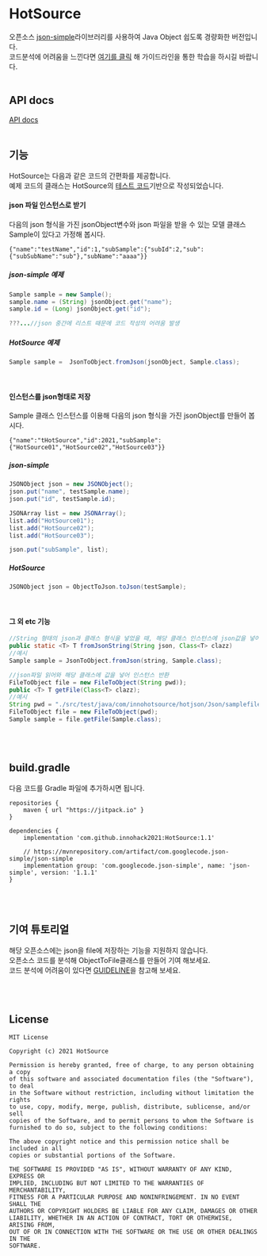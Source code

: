 # HotSource
오픈소스 [json-simple](https://github.com/fangyidong/json-simple)라이브러리를 사용하여 Java Object 쉽도록 경량화한 버전입니다.<br/>
코드분석에 어려움을 느낀다면 [여기를 클릭](https://github.com/innohack2021/HotSource/tree/main/GUIDELINE) 해 가이드라인을 통한 학습을 하시길 바랍니다.
<br/><br/>

## API docs
[API docs](https://innohack2021.github.io/HotSource/)
<br/><br/>

## 기능
HotSource는 다음과 같은 코드의 간편화를 제공합니다.<br/>
예제 코드의 클래스는  HotSource의 [테스트 코드](https://github.com/innohack2021/HotSource/tree/main/src/test/java/com/innohotsource/hotjson/Json)기반으로 작성되었습니다.
<br/>

#### json 파일 인스턴스로 받기
다음의 json 형식을 가진 jsonObject변수와 json 파일을 받을 수 있는 모델 클래스 Sample이 있다고 가정해 봅시다.
```
{"name":"testName","id":1,"subSample":{"subId":2,"sub":{"subSubName":"sub"},"subName":"aaaa"}}
```
##### json-simple 예제
```java
Sample sample = new Sample();
sample.name = (String) jsonObject.get("name");
sample.id = (Long) jsonObject.get("id");

???...//json 중간에 리스트 때문에 코드 작성의 어려움 발생

```
##### HotSource 예제
```java
Sample sample =  JsonToObject.fromJson(jsonObject, Sample.class);
```
<br/>

#### 인스턴스를 json형태로 저장
Sample 클래스 인스턴스를 이용해 다음의 json 형식을 가진 jsonObject를 만들어 봅시다.
```
{"name":"tHotSource","id":2021,"subSample":{"HotSource01","HotSource02","HotSource03"}}
```
##### json-simple
```java
JSONObject json = new JSONObject();
json.put("name", testSample.name);
json.put("id", testSample.id);

JSONArray list = new JSONArray();
list.add("HotSource01");
list.add("HotSource02");
list.add("HotSource03");

json.put("subSample", list);
```
##### HotSource
```java
JSONObject json = ObjectToJson.toJson(testSample);
```

<br/>

#### 그 외 etc 기능
```java
//String 형태의 json과 클래스 형식을 넣었을 때, 해당 클래스 인스턴스에 json값을 넣어 반환
public static <T> T fromJsonString(String json, Class<T> clazz)
//예시
Sample sample = JsonToObject.fromJson(string, Sample.class);
```
```java
//json파일 읽어와 해당 클래스에 값을 넣어 인스턴스 반환
FileToObject file = new FileToObject(String pwd));
public <T> T getFile(Class<T> clazz);
//예시
String pwd = "./src/test/java/com/innohotsource/hotjson/Json/samplefile/Sample.json";
FileToObject file = new FileToObject(pwd);
Sample sample = file.getFile(Sample.class);
```

<br/><br/>

## build.gradle
다음 코드를 Gradle 파일에 추가하시면 됩니다.
```
repositories {
    maven { url "https://jitpack.io" }
}

dependencies {
    implementation 'com.github.innohack2021:HotSource:1.1'

	// https://mvnrepository.com/artifact/com.googlecode.json-simple/json-simple
    implementation group: 'com.googlecode.json-simple', name: 'json-simple', version: '1.1.1'
}
```
<br/><br/>

## 기여 튜토리얼
해당 오픈소스에는 json을 file에 저장하는 기능을 지원하지 않습니다.<br/>
오픈소스 코드를 분석해 ObjectToFile클래스를 만들어 기여 해보세요.<br/>
코드 분석에 어려움이 있다면 [GUIDELINE](https://github.com/innohack2021/HotSource/tree/main/GUIDELINE)을 참고해 보세요.<br/>

<br/><br/>

## License
```
MIT License

Copyright (c) 2021 HotSource

Permission is hereby granted, free of charge, to any person obtaining a copy
of this software and associated documentation files (the "Software"), to deal
in the Software without restriction, including without limitation the rights
to use, copy, modify, merge, publish, distribute, sublicense, and/or sell
copies of the Software, and to permit persons to whom the Software is
furnished to do so, subject to the following conditions:

The above copyright notice and this permission notice shall be included in all
copies or substantial portions of the Software.

THE SOFTWARE IS PROVIDED "AS IS", WITHOUT WARRANTY OF ANY KIND, EXPRESS OR
IMPLIED, INCLUDING BUT NOT LIMITED TO THE WARRANTIES OF MERCHANTABILITY,
FITNESS FOR A PARTICULAR PURPOSE AND NONINFRINGEMENT. IN NO EVENT SHALL THE
AUTHORS OR COPYRIGHT HOLDERS BE LIABLE FOR ANY CLAIM, DAMAGES OR OTHER
LIABILITY, WHETHER IN AN ACTION OF CONTRACT, TORT OR OTHERWISE, ARISING FROM,
OUT OF OR IN CONNECTION WITH THE SOFTWARE OR THE USE OR OTHER DEALINGS IN THE
SOFTWARE.
```